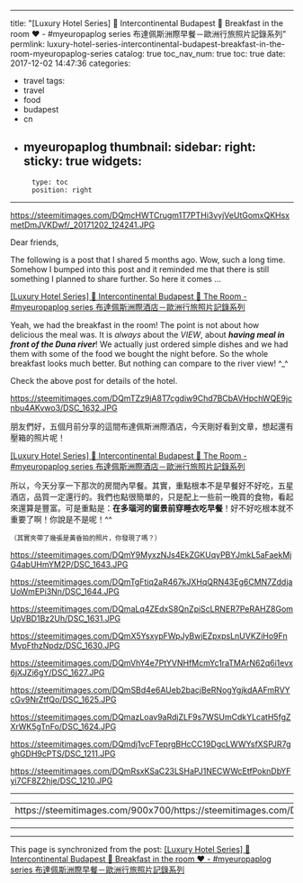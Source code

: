 
---
title: "[Luxury Hotel Series] 🏩  Intercontinental Budapest 🏩  Breakfast in the room ❤️ - #myeuropaplog series 布達佩斯洲際早餐－歐洲行旅照片記錄系列"
permlink: luxury-hotel-series-intercontinental-budapest-breakfast-in-the-room-myeuropaplog-series
catalog: true
toc_nav_num: true
toc: true
date: 2017-12-02 14:47:36
categories:
- travel
tags:
- travel
- food
- budapest
- cn
- myeuropaplog
thumbnail: 
sidebar:
    right:
        sticky: true
widgets:
    -
        type: toc
        position: right
---


https://steemitimages.com/DQmcHWTCrugm1T7PTHi3vyjVeUtGomxQKHsxmetDmJVKDwf/_20171202_124241.JPG

Dear friends,

The following is a post that I shared 5 months ago. Wow, such a long time. Somehow I bumped into this post and it reminded me that there is still something I planned to share further. So here it comes ... 

[[Luxury Hotel Series] 🏩 Intercontinental Budapest 🏩 The Room - #myeuropaplog series 布達佩斯洲際酒店－歐洲行旅照片記錄系列](https://steemit.com/travel/@deanliu/luxury-hotel-series-intercontinental-budapest-the-room-myeuropaplog-series)

Yeah, we had the breakfast in the room! The point is not about how delicious the meal was. It is *always* about the *VIEW*, about ***having meal in front of the Duna river***! We actually just ordered simple dishes and we had them with some of the food we bought the night before. So the whole breakfast looks much better. But nothing can compare to the river view! ^_^

Check the above post for details of the hotel. 

https://steemitimages.com/DQmTZz9jA8T7cgdiw9Chd7BCbAVHpchWQE9jcnbu4AKvwo3/DSC_1632.JPG

朋友們好，五個月前分享的這間布達佩斯洲際酒店，今天剛好看到文章，想起還有壓箱的照片呢！

[[Luxury Hotel Series] 🏩 Intercontinental Budapest 🏩 The Room - #myeuropaplog series 布達佩斯洲際酒店－歐洲行旅照片記錄系列](https://steemit.com/travel/@deanliu/luxury-hotel-series-intercontinental-budapest-the-room-myeuropaplog-series)

所以，今天分享一下那次的房間內早餐。其實，重點根本不是早餐好不好吃，五星酒店，品質一定還行的。我們也點很簡單的，只是配上一些前一晚買的食物，看起來還算是豐富。可是重點是：**在多瑙河的窗景前穿睡衣吃早餐**！好不好吃根本就不重要了啊！你說是不是呢！^^

<sub>（其實夾帶了幾張是黃昏拍的照片，你發現了嗎？）</sub>

https://steemitimages.com/DQmY9MyxzNJs4EkZGKUqyPBYJmkL5aFaekMjG4abUHmYM2P/DSC_1643.JPG

https://steemitimages.com/DQmTgFtiq2aR467kJXHqQRN43Eg6CMN7ZddjaUoWmEPi3Nn/DSC_1644.JPG

https://steemitimages.com/DQmaLq4ZEdxS8QnZpiScLRNER7PeRAHZ8GomUpVBD1Bz2Uh/DSC_1631.JPG

https://steemitimages.com/DQmX5YsxypFWpJyBwjEZpxpsLnUVKZiHo9FnMvpFthzNpdz/DSC_1630.JPG

https://steemitimages.com/DQmVhY4e7PtYVNHfMcmYc1raTMArN62q6i1evx6jXJZi6gY/DSC_1627.JPG

https://steemitimages.com/DQmSBd4e6AUeb2bacjBeRNogYgjkdAAFmRVYcGv9NrZtfQo/DSC_1625.JPG

https://steemitimages.com/DQmazLoav9aRdjZLF9s7WSUmCdkYLcatH5fgZXrWK5gTnFo/DSC_1624.JPG

https://steemitimages.com/DQmdj1vcFTeprgBHcCC19DgcLWWYsfXSPJR7gghGDH9cPTS/DSC_1211.JPG

https://steemitimages.com/DQmRsxKSaC23LSHaPJ1NECWWcEtfPoknDbYFyi7CF8Z2hje/DSC_1210.JPG

*****

<table><tr>
<td>https://steemitimages.com/900x700/https://steemitimages.com/DQmTuNGSjmkSZk35jNokfSA3TXCX7uMDgr1meh3Hqqcfrgp/DSC_1629.JPG</td>
<td>https://steemitimages.com/900x700/https://steemitimages.com/DQme2y2NcD857iHxxrj8xB6MXcnJX79L7PS3pVcU69r5CLV/DSC_1212.JPG</td>
</tr></table>

*****

- - -

This page is synchronized from the post: [[Luxury Hotel Series] 🏩  Intercontinental Budapest 🏩  Breakfast in the room ❤️ - #myeuropaplog series 布達佩斯洲際早餐－歐洲行旅照片記錄系列](https://steemit.com/@deanliu/luxury-hotel-series-intercontinental-budapest-breakfast-in-the-room-myeuropaplog-series)
